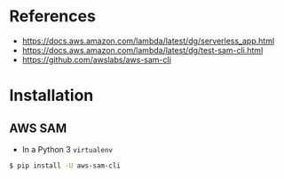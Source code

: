 # References
* https://docs.aws.amazon.com/lambda/latest/dg/serverless_app.html
* https://docs.aws.amazon.com/lambda/latest/dg/test-sam-cli.html
* https://github.com/awslabs/aws-sam-cli

# Installation

## AWS SAM
* In a Python 3 ``virtualenv``
```bash
$ pip install -U aws-sam-cli
```


